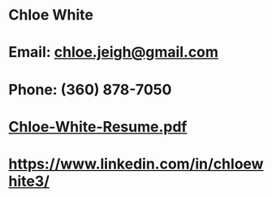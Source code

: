 # Chloe White 
# Email: chloe.jeigh@gmail.com 
# Phone: (360) 878-7050
# [Chloe-White-Resume.pdf](https://github.com/chloe2597/chloe2597.github.io/files/7449856/Chloe-White-Resume.pdf)
# https://www.linkedin.com/in/chloewhite3/
